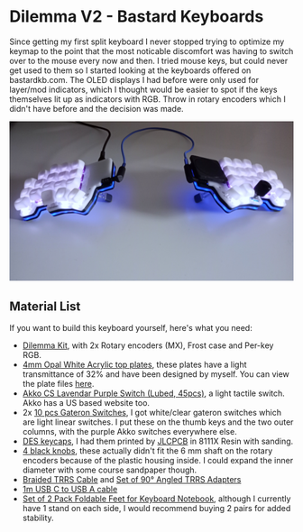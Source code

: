 # Dilemma V2 - Bastard Keyboards
Since getting my first split keyboard I never stopped trying to optimize my keymap to the point that the most noticable discomfort was having to switch over to the mouse every now and then. I tried mouse keys, but could never get used to them so I started looking at the keyboards offered on bastardkb.com. The OLED displays I had before were only used for layer/mod indicators, which I thought would be easier to spot if the keys themselves lit up as indicators with RGB. Throw in rotary encoders which I didn't have before and the decision was made.

![Dilemma V2](assets/dilemma%20v2/cover.jpg)

## Material List
If you want to build this keyboard yourself, here's what you need:
* [Dilemma Kit](https://bastardkb.com/product/dilemma/), with 2x Rotary encoders (MX), Frost case and Per-key RGB.
* [4mm Opal White Acrylic top plates](https://kunststofplatenshop.nl/product/plexiglas-opaalwit-4-mm/), these plates have a light transmittance of 32% and have been designed by myself. You can view the plate files [here](../dilemma%20v2%20top%20plate/).
* [Akko CS Lavendar Purple Switch (Lubed, 45pcs)](https://akkogear.de/en/products/akko-cs-lavender-purple-switch-lubed-45pcs), a light tactile switch. Akko has a US based website too.
* 2x [10 pcs Gateron Switches](https://aliexpress.com/item/32791600556.html), I got white/clear gateron switches which are light linear switches. I put these on the thumb keys and the two outer columns, with the purple Akko switches everywhere else.
* [DES keycaps](/DES%20keycaps), I had them printed by [JLCPCB](https://3d.jlcpcb.com/3d-printing-quote) in 8111X Resin with sanding.
* [4 black knobs](https://www.amazon.nl/dp/B015IGMWTC?language=en_GB&th=1), these actually didn't fit the 6 mm shaft on the rotary encoders because of the plastic housing inside. I could expand the inner diameter with some course sandpaper though.
* [Braided TRRS Cable](https://splitkb.com/collections/keyboard-parts/products/braided-trrs-cable?variant=31226379468877) and [Set of 90° Angled TRRS Adapters](https://splitkb.com/collections/keyboard-parts/products/angled-trrs-adapter)
* [1m USB C to USB A cable](https://www.amazon.nl/dp/B07K4J6HJ3?language=en_GB)
* [Set of 2 Pack Foldable Feet for Keyboard Notebook](https://www.amazon.nl/-/en/Laptop-Riser-Foldable-Keyboard-Notebook/dp/B0C68V47ZT), although I currently have 1 stand on each side, I would recommend buying 2 pairs for added stability.